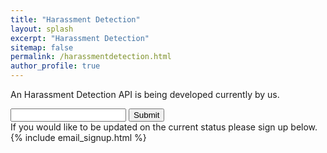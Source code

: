 ```yaml
---
title: "Harassment Detection"
layout: splash
excerpt: "Harassment Detection"
sitemap: false
permalink: /harassmentdetection.html
author_profile: true
---
```

An Harassment Detection API is being developed currently by us.
 <script src="https://ajax.googleapis.com/ajax/libs/jquery/3.1.1/jquery.min.js"></script>
<script src="http://www.solaire.ie/assets/js/raphael-2.1.4.min.js"></script>
<script src="http://www.solaire.ie/assets/js/justgage.js"></script>
<script>
    $(document).ready(function() {
        var g1 = new JustGage({
          id: "g1",
          value: NaN,
          min: 0.0,
          max: 1.0,
          title: "Harassment Detector",
          decimals: 5,
          levelColorsGradient: false,
          label: "Confidence"
        });
        $("#submit1").click(function(){
            console.log($("#text").val() );
            $.get("http://52.212.223.189:5000/classify",{ text: $("#text").val() }, function(data, status){
                g1.refresh(data);
            });
        });
    });
</script>
<input type="text" id="text">
<input id="submit1" type="button" value="Submit"/>
<div id="g1"></div>
If you would like to be updated on the current status please sign up below.
{% include email_signup.html %}
